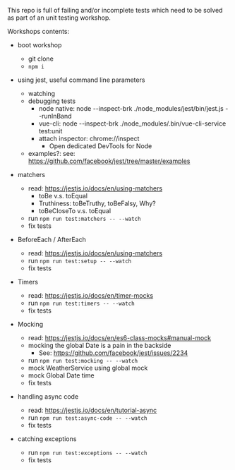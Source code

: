 This repo is full of failing and/or incomplete tests which need to be solved as part of an unit testing workshop.

Workshops contents:
- boot workshop
	- git clone
	- `npm i`

- using jest, useful command line parameters
	- watching
	- debugging tests
		- node native: node --inspect-brk ./node_modules/jest/bin/jest.js --runInBand <options>
		- vue-cli: node --inspect-brk ./node_modules/.bin/vue-cli-service test:unit
		- attach inspector: chrome://inspect
			- Open dedicated DevTools for Node
    - examples?: see: https://github.com/facebook/jest/tree/master/examples

- matchers
	- read: https://jestjs.io/docs/en/using-matchers
	    - toBe v.s. toEqual
	    - Truthiness: toBeTruthy, toBeFalsy, Why? 
	    - toBeCloseTo v.s. toEqual
	- run `npm run test:matchers -- --watch`
	- fix tests

- BeforeEach / AfterEach
    - read: https://jestjs.io/docs/en/using-matchers
    - run `npm run test:setup -- --watch`
    - fix tests 

- Timers
    - read: https://jestjs.io/docs/en/timer-mocks
    - run `npm run test:timers -- --watch`
    - fix tests

- Mocking
    - read: https://jestjs.io/docs/en/es6-class-mocks#manual-mock
    - mocking the global Date is a pain in the backside
        - See: https://github.com/facebook/jest/issues/2234
    - run `npm run test:mocking -- --watch`
    - mock WeatherService using global mock
    - mock Global Date time
    - fix tests

- handling async code
    - read: https://jestjs.io/docs/en/tutorial-async
    - run `npm run test:async-code -- --watch`
    - fix tests
    
- catching exceptions
    - run `npm run test:exceptions -- --watch`
    - fix tests
